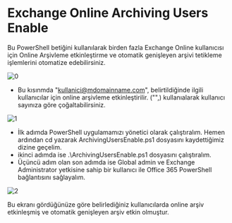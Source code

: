 # Exchange Online Archiving Users Enable
Bu PowerShell betiğini kullanılarak birden fazla Exchange Online kullanıcısı için Online Arşivleme etkinleştirme ve otomatik genişleyen arşivi tetikleme işlemlerini otomatize edebilirsiniz. 

![0](https://user-images.githubusercontent.com/53214224/215292236-0ef3c9da-ae8c-4b7b-9faf-bfc4d369f4d0.png)

- Bu kısınmda "kullanici@mdomainname.com", belirtildiğinde ilgili kullanıcılar için online arşivleme etkinleştirilir. ("",) kullanıalarak kullanıcı sayınıza göre çoğaltabilirsiniz.

![1](https://user-images.githubusercontent.com/53214224/215292252-2c182752-4d93-4231-9dd6-97553717f36d.png)

- İlk adımda PowerShell uygulamamızı yönetici olarak çalıştıralım. Hemen ardından cd yazarak ArchivingUsersEnable.ps1 dosyasını kaydettiğimiz dizine geçelim.
- ikinci adımda ise .\ArchivingUsersEnable.ps1 dosyasını çalıştıralım.
- Üçüncü adım olan son adımda ise Global admin ve Exchange Administrator yetkisine sahip bir kullanıcı ile Office 365 PowerShell bağlantısını sağlayalım.

![2](https://user-images.githubusercontent.com/53214224/215292260-39050635-bab3-4b34-9556-398eb26e56da.png)

Bu ekranı gördüğünüze göre belirlediğiniz kullanıcılarda online arşiv etkinleşmiş ve otomatik genişleyen arşiv etkin olmuştur. 
